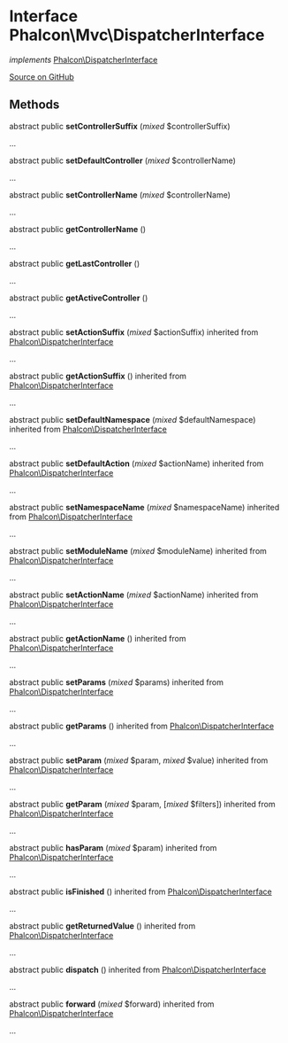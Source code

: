 # Interface **Phalcon\\Mvc\\DispatcherInterface**

*implements* [Phalcon\DispatcherInterface](/en/3.2/api/Phalcon_DispatcherInterface)

<a href="https://github.com/phalcon/cphalcon/blob/master/phalcon/mvc/dispatcherinterface.zep" class="btn btn-default btn-sm">Source on GitHub</a>

## Methods

abstract public **setControllerSuffix** (*mixed* $controllerSuffix)

...

abstract public **setDefaultController** (*mixed* $controllerName)

...

abstract public **setControllerName** (*mixed* $controllerName)

...

abstract public **getControllerName** ()

...

abstract public **getLastController** ()

...

abstract public **getActiveController** ()

...

abstract public **setActionSuffix** (*mixed* $actionSuffix) inherited from [Phalcon\DispatcherInterface](/en/3.2/api/Phalcon_DispatcherInterface)

...

abstract public **getActionSuffix** () inherited from [Phalcon\DispatcherInterface](/en/3.2/api/Phalcon_DispatcherInterface)

...

abstract public **setDefaultNamespace** (*mixed* $defaultNamespace) inherited from [Phalcon\DispatcherInterface](/en/3.2/api/Phalcon_DispatcherInterface)

...

abstract public **setDefaultAction** (*mixed* $actionName) inherited from [Phalcon\DispatcherInterface](/en/3.2/api/Phalcon_DispatcherInterface)

...

abstract public **setNamespaceName** (*mixed* $namespaceName) inherited from [Phalcon\DispatcherInterface](/en/3.2/api/Phalcon_DispatcherInterface)

...

abstract public **setModuleName** (*mixed* $moduleName) inherited from [Phalcon\DispatcherInterface](/en/3.2/api/Phalcon_DispatcherInterface)

...

abstract public **setActionName** (*mixed* $actionName) inherited from [Phalcon\DispatcherInterface](/en/3.2/api/Phalcon_DispatcherInterface)

...

abstract public **getActionName** () inherited from [Phalcon\DispatcherInterface](/en/3.2/api/Phalcon_DispatcherInterface)

...

abstract public **setParams** (*mixed* $params) inherited from [Phalcon\DispatcherInterface](/en/3.2/api/Phalcon_DispatcherInterface)

...

abstract public **getParams** () inherited from [Phalcon\DispatcherInterface](/en/3.2/api/Phalcon_DispatcherInterface)

...

abstract public **setParam** (*mixed* $param, *mixed* $value) inherited from [Phalcon\DispatcherInterface](/en/3.2/api/Phalcon_DispatcherInterface)

...

abstract public **getParam** (*mixed* $param, [*mixed* $filters]) inherited from [Phalcon\DispatcherInterface](/en/3.2/api/Phalcon_DispatcherInterface)

...

abstract public **hasParam** (*mixed* $param) inherited from [Phalcon\DispatcherInterface](/en/3.2/api/Phalcon_DispatcherInterface)

...

abstract public **isFinished** () inherited from [Phalcon\DispatcherInterface](/en/3.2/api/Phalcon_DispatcherInterface)

...

abstract public **getReturnedValue** () inherited from [Phalcon\DispatcherInterface](/en/3.2/api/Phalcon_DispatcherInterface)

...

abstract public **dispatch** () inherited from [Phalcon\DispatcherInterface](/en/3.2/api/Phalcon_DispatcherInterface)

...

abstract public **forward** (*mixed* $forward) inherited from [Phalcon\DispatcherInterface](/en/3.2/api/Phalcon_DispatcherInterface)

...